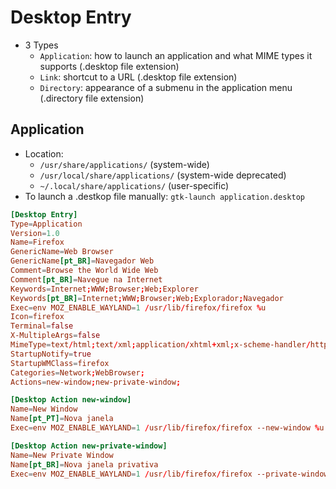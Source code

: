 # Desktop Entry

- 3 Types
  - `Application`: how to launch an application and what MIME types it supports (.desktop file extension)
  - `Link`: shortcut to a URL (.desktop file extension)
  - `Directory`: appearance of a submenu in the application menu (.directory file extension)

## Application

- Location:
  - `/usr/share/applications/` (system-wide)
  - `/usr/local/share/applications/` (system-wide deprecated)
  - `~/.local/share/applications/` (user-specific)
- To launch a .destkop file manually: `gtk-launch application.desktop`

```conf
[Desktop Entry]
Type=Application
Version=1.0
Name=Firefox
GenericName=Web Browser
GenericName[pt_BR]=Navegador Web
Comment=Browse the World Wide Web
Comment[pt_BR]=Navegue na Internet
Keywords=Internet;WWW;Browser;Web;Explorer
Keywords[pt_BR]=Internet;WWW;Browser;Web;Explorador;Navegador
Exec=env MOZ_ENABLE_WAYLAND=1 /usr/lib/firefox/firefox %u
Icon=firefox
Terminal=false
X-MultipleArgs=false
MimeType=text/html;text/xml;application/xhtml+xml;x-scheme-handler/http;x-scheme-handler/https;application/x-xpinstall;application/pdf;application/json;
StartupNotify=true
StartupWMClass=firefox
Categories=Network;WebBrowser;
Actions=new-window;new-private-window;

[Desktop Action new-window]
Name=New Window
Name[pt_PT]=Nova janela
Exec=env MOZ_ENABLE_WAYLAND=1 /usr/lib/firefox/firefox --new-window %u

[Desktop Action new-private-window]
Name=New Private Window
Name[pt_BR]=Nova janela privativa
Exec=env MOZ_ENABLE_WAYLAND=1 /usr/lib/firefox/firefox --private-window %u
```
